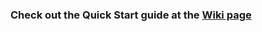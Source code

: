 ### Check out the Quick Start guide at the [Wiki page](https://github.com/splicemachine/htap-benchmark/wiki)

